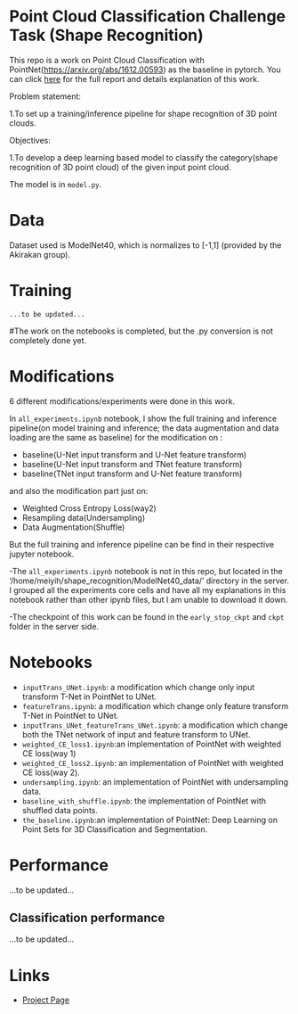 # Point Cloud Classification Challenge Task (Shape Recognition)
This repo is a work on Point Cloud Classification with PointNet(https://arxiv.org/abs/1612.00593) as the baseline in pytorch. You can click [here](https://docs.google.com/document/d/1lNPMejT5hPoa-btcG6Bv2YBOYpjswFQNqcnAJXFTXU4/edit#) for the full report and details explanation of this work. 

Problem statement: 

1.To set up a training/inference pipeline for shape recognition of 3D point clouds.
 
Objectives: 

1.To develop a deep learning based model to classify the category(shape recognition of 3D point cloud) of the given input point cloud.

The model is in `model.py`.

# Data 
Dataset used is ModelNet40, which is normalizes to [-1,1] (provided by the Akirakan group).

# Training 

```
...to be updated...
```

#The work on the notebooks is completed, but the .py conversion is not completely done yet.

# Modifications
6 different modifications/experiments were done in this work.

In `all_experiments.ipynb` notebook, I show the full training and inference pipeline(on model training and inference; the data augmentation and data loading are the same as baseline) for the modification on :

* baseline(U-Net input transform and U-Net feature transform)
* baseline(U-Net input transform and TNet feature transform)
* baseline(TNet input transform and U-Net feature transform)

and also the modification part just on:

* Weighted Cross Entropy Loss(way2)
* Resampling data(Undersampling)
* Data Augmentation(Shuffle)

But the full training and inference pipeline can be find in their respective jupyter notebook.

-The `all_experiments.ipynb` notebook is not in this repo, but located in the ‘/home/meiyih/shape_recognition/ModelNet40_data/’ directory in the server. I grouped all the experiments core cells and have all my explanations in this notebook rather than other ipynb files, but I am unable to download it down. 

-The checkpoint of this work can be found in the `early_stop_ckpt` and `ckpt` folder in the server side.

# Notebooks
* `inputTrans_UNet.ipynb`: a modification which change only input transform T-Net in PointNet to UNet.
* `featureTrans.ipynb`: a modification which change only feature transform T-Net in PointNet to UNet.
* `inputTrans_UNet_featureTrans_UNet.ipynb`: a modification which change both the TNet network of input and feature transform to UNet.
* `weighted_CE_loss1.ipynb`:an implementation of PointNet with weighted CE loss(way 1)
* `weighted_CE_loss2.ipynb`: an implementation of PointNet with weighted CE loss(way 2).
* `undersampling.ipynb`: an implementation of PointNet with undersampling data.
* `baseline_with_shuffle.ipynb`: the implementation of PointNet with shuffled data points.
* `the_baseline.ipynb`:an implementation of PointNet: Deep Learning on Point Sets for 3D Classification and Segmentation.

# Performance
...to be updated...
## Classification performance
...to be updated...

# Links

- [Project Page](http://stanford.edu/~rqi/pointnet/)
